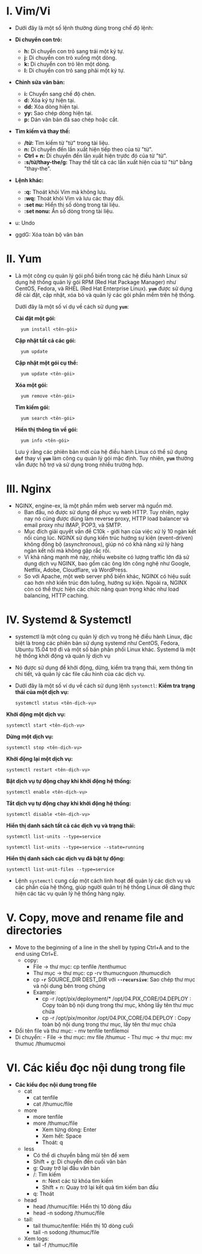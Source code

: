 # I. Vim/Vi
- Dưới đây là một số lệnh thường dùng trong chế độ lệnh:

- **Di chuyển con trỏ:**
    - **h:** Di chuyển con trỏ sang trái một ký tự.
    - **j:** Di chuyển con trỏ xuống một dòng.
    - **k:** Di chuyển con trỏ lên một dòng.
    - **l:** Di chuyển con trỏ sang phải một ký tự.
- **Chỉnh sửa văn bản:**
    - **i:** Chuyển sang chế độ chèn.
    - **d:** Xóa ký tự hiện tại.
    - **dd:** Xóa dòng hiện tại.
    - **yy:** Sao chép dòng hiện tại.
    - **p:** Dán văn bản đã sao chép hoặc cắt.
- **Tìm kiếm và thay thế:**
    - **/từ:** Tìm kiếm từ "từ" trong tài liệu.
    - **n:** Di chuyển đến lần xuất hiện tiếp theo của từ "từ".
    - **Ctrl + n:** Di chuyển đến lần xuất hiện trước đó của từ "từ".
    - **:s/từ/thay-the/g:** Thay thế tất cả các lần xuất hiện của từ "từ" bằng "thay-the".
- **Lệnh khác:**
    - **:q:** Thoát khỏi Vim mà không lưu.
    - **:wq:** Thoát khỏi Vim và lưu các thay đổi.
    - **:set nu:** Hiển thị số dòng trong tài liệu.
    - **:set nonu:** Ẩn số dòng trong tài liệu.
- u: Undo
- ggdG: Xóa toàn bộ văn bản

# II. Yum
- Là một công cụ quản lý gói phổ biến trong các hệ điều hành Linux sử dụng hệ thống quản lý gói RPM (Red Hat Package Manager) như CentOS, Fedora, và RHEL (Red Hat Enterprise Linux). **`yum`** được sử dụng để cài đặt, cập nhật, xóa bỏ và quản lý các gói phần mềm trên hệ thống.
    
    Dưới đây là một số ví dụ về cách sử dụng **`yum`**:
    
     **Cài đặt một gói:**
        
        yum install <tên-gói>
        
     **Cập nhật tất cả các gói:**
        
        yum update
        
     **Cập nhật một gói cụ thể:**
        
        yum update <tên-gói>
        
     **Xóa một gói:**
        
        yum remove <tên-gói>
        
     **Tìm kiếm gói:**
        
        yum search <tên-gói>
        
     **Hiển thị thông tin về gói:**
        
        yum info <tên-gói>
    
    Lưu ý rằng các phiên bản mới của hệ điều hành Linux có thể sử dụng **`dnf`** thay vì **`yum`** làm công cụ quản lý gói mặc định. Tuy nhiên, **`yum`** thường vẫn được hỗ trợ và sử dụng trong nhiều trường hợp.
# III. Nginx
- NGINX, engine-ex, là một phần mềm web server mã nguồn mở.
    - Ban đầu, nó được sử dụng để phục vụ web HTTP. Tuy nhiên, ngày nay nó cũng được dùng làm reverse proxy, HTTP load balancer và email proxy như IMAP, POP3, và SMTP.
    - Mục đích giải quyết vấn đề C10k - giới hạn của việc xử lý 10 ngàn kết nối cùng lúc. NGINX sử dụng kiến trúc hướng sự kiện (event-driven) không đồng bộ (asynchronous), giúp nó có khả năng xử lý hàng ngàn kết nối mà không gặp rắc rối.
    - Vì khả năng mạnh mẽ này, nhiều website có lượng traffic lớn đã sử dụng dịch vụ NGINX, bao gồm các ông lớn công nghệ như Google, Netflix, Adobe, Cloudflare, và WordPress.
    - So với Apache, một web server phổ biến khác, NGINX có hiệu suất cao hơn nhờ kiến trúc đơn luồng, hướng sự kiện. Ngoài ra, NGINX còn có thể thực hiện các chức năng quan trọng khác như load balancing, HTTP caching.

# IV. Systemd & Systemctl
- systemctl là một công cụ quản lý dịch vụ trong hệ điều hành Linux, đặc biệt là trong các phiên bản sử dụng systemd như CentOS, Fedora, Ubuntu 15.04 trở đi và một số bản phân phối Linux khác. Systemd là một hệ thống khởi động và quản lý dịch vụ
- Nó được sử dụng để khởi động, dừng, kiểm tra trạng thái, xem thông tin chi tiết, và quản lý các file cấu hình của các dịch vụ.
- Dưới đây là một số ví dụ về cách sử dụng lệnh `systemctl`:
 **Kiểm tra trạng thái của một dịch vụ:**
    
    ```
    systemctl status <tên-dịch-vụ>

 **Khởi động một dịch vụ:**

    systemctl start <tên-dịch-vụ>

 **Dừng một dịch vụ:**

    systemctl stop <tên-dịch-vụ>

 **Khởi động lại một dịch vụ:**

    systemctl restart <tên-dịch-vụ>

    
 **Bật dịch vụ tự động chạy khi khởi động hệ thống:**
    
    systemctl enable <tên-dịch-vụ>

    
 **Tắt dịch vụ tự động chạy khi khởi động hệ thống:**

    systemctl disable <tên-dịch-vụ>

    
 **Hiển thị danh sách tất cả các dịch vụ và trạng thái:**
    
    systemctl list-units --type=service
    
    systemctl list-units --type=service --state=running
    
 **Hiển thị danh sách các dịch vụ đã bật tự động:**
    
    systemctl list-unit-files --type=service
    
- Lệnh `systemctl` cung cấp một cách linh hoạt để quản lý các dịch vụ và các phần của hệ thống, giúp người quản trị hệ thống Linux dễ dàng thực hiện các tác vụ quản lý hệ thống hàng ngày.

# V. Copy, move and rename file and directories
- Move to the beginning of a line in the shell by typing Ctrl+A and to the end using Ctrl+E.
    - copy:
        - File → thư mục: cp tenfile /tenthumuc
        - Thư mục → thư mục: cp -rv thumucnguon /thumucdich
        - cp **`-r`** SOURCE_DIR DEST_DIR với **`--recursive`**: Sao chép thư mục và nội dung bên trong chúng
        - Example:
            - cp -r /opt/pix/deployment/* /opt/04.PIX_CORE/04.DEPLOY : Copy toàn bộ nội dung trong thư mục, không lấy tên thư mục chứa
            - cp -r /opt/pix/monitor /opt/04.PIX_CORE/04.DEPLOY : Copy toàn bộ nội dung trong thư mục, lấy tên thư mục chứa
- Đổi tên file và thư mục:
        - mv tenfile tenfilemoi
- Di chuyển:
        - File → thư mục: mv file /thumuc
        - Thư mục → thư mục: mv thumuc /thumucmoi

# VI. Các kiểu đọc nội dung trong file
- **Các kiểu đọc nội dung trong file**
    - cat
        - cat tenfile
        - cat /thumuc/file
    - more
        - more tenfile
        - more /thumuc/file
            - Xem từng dòng: Enter
            - Xem hết: Space
            - Thoát: q
    - less
        - Có thể di chuyển bằng mũi tên để xem
        - Shift + g: Di chuyển đến cuối văn bản
        - g: Quay trở lại đầu văn bản
        - /: Tìm kiếm
            - n: Next các từ khóa tìm kiếm
            - Shift + n: Quay trở lại kết quả tìm kiếm ban đầu
        - q: Thoát
    - head
        - head /thumuc/file: Hiển thị 10 dòng đầu
        - head -n sodong /thumuc/file
    - tail:
        - tail thumuc/tenfile: Hiển thị 10 dòng cuối
        - tail -n sodong /thumuc/file
    - Xem logs:
        - tail -f /thumuc/file

    
